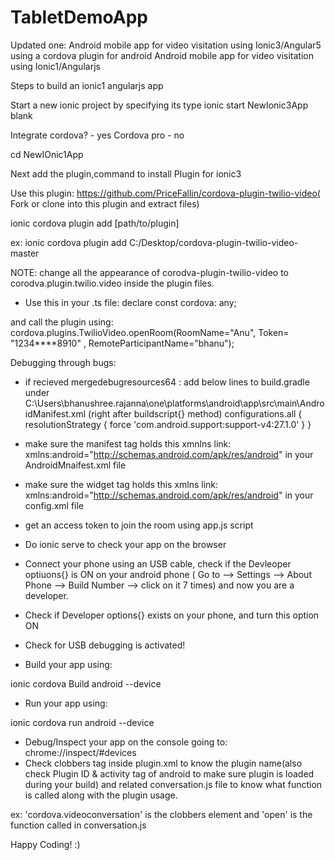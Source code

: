 # TabletDemoApp
Updated one: Android mobile app for video visitation using Ionic3/Angular5 using a cordova plugin for android 
Android mobile app for video visitation using Ionic1/Angularjs

Steps to build an ionic1 angularjs app

Start a new ionic project by specifying its type
ionic start NewIonic3App blank 

Integrate cordova? - yes Cordova pro - no

cd NewIOnic1App

Next add the plugin,command to install Plugin for ionic3

Use this plugin: https://github.com/PriceFallin/cordova-plugin-twilio-video( Fork or clone into this plugin and extract files)

ionic cordova plugin add [path/to/plugin]

ex: ionic cordova plugin add C:/Desktop/cordova-plugin-twilio-video-master 

NOTE: change all the appearance of corodva-plugin-twilio-video to corodva.plugin.twilio.video inside the plugin files. 
 
* Use this in your .ts file: 
declare const cordova: any;
 
 and call the plugin using: 
 cordova.plugins.TwilioVideo.openRoom(RoomName="Anu", Token= "1234****8910" , RemoteParticipantName="bhanu");

Debugging through bugs:

* if recieved mergedebugresources64 : add below lines to build.gradle under C:\Users\bhanushree.rajanna\one\platforms\android\app\src\main\AndroidManifest.xml (right after buildscript{} method)
configurations.all { resolutionStrategy { force 'com.android.support:support-v4:27.1.0' } }

* make sure the manifest tag holds this xmnlns link:
xmlns:android="http://schemas.android.com/apk/res/android" in your AndroidMnaifest.xml file

* make sure the widget tag holds this xmlns link:
xmlns:android="http://schemas.android.com/apk/res/android" in your config.xml file

* get an access token to join the room using app.js script

* Do ionic serve to check your app on the browser

* Connect your phone using an USB cable, check if the Devleoper optiuons{} is ON on your android phone ( Go to --> Settings --> About Phone --> Build Number --> click on it 7 times) and now you are a developer.

* Check if Developer options{} exists on your phone, and turn this option ON

* Check for USB debugging is activated!

* Build your app using:

ionic cordova Build android --device

* Run your app using:

ionic cordova run android --device

* Debug/Inspect your app on the console going to: chrome://inspect/#devices
* Check clobbers tag inside plugin.xml to know the plugin name(also check Plugin ID & activity tag of android to make sure plugin is loaded during your build) and related conversation.js file to know what function is called along with the plugin usage.

ex: 'cordova.videoconversation' is the clobbers element and 'open' is the function called in conversation.js 

Happy Coding! :)

